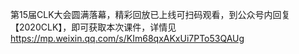 
第15届CLK大会圆满落幕，精彩回放已上线可扫码观看，到公众号内回复【2020CLK】，即可获取本次课件，详情见 https://mp.weixin.qq.com/s/KIm68qxAKxUi7PTo53QAUg

